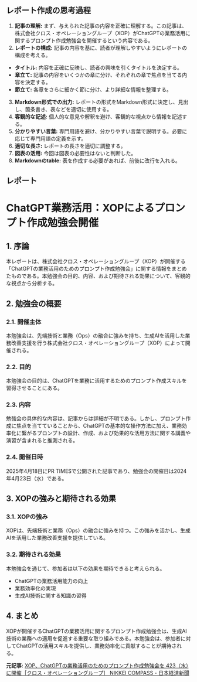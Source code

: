 ## レポート作成の思考過程

1. **記事の理解:** まず、与えられた記事の内容を正確に理解する。この記事は、株式会社クロス・オペレーショングループ（XOP）がChatGPTの業務活用に関するプロンプト作成勉強会を開催するという内容である。
2. **レポートの構成:** 記事の内容を基に、読者が理解しやすいようにレポートの構成を考える。
 * **タイトル:** 内容を正確に反映し、読者の興味を引くタイトルを決定する。
 * **章立て:** 記事の内容をいくつかの章に分け、それぞれの章で焦点を当てる内容を決定する。
 * **節立て:** 各章をさらに細かく節に分け、より詳細な情報を整理する。
3. **Markdown形式での出力:** レポートの形式をMarkdown形式に決定し、見出し、箇条書き、表などを適切に使用する。
4. **客観的な記述:** 個人的な意見や解釈を避け、客観的な視点から情報を記述する。
5. **分かりやすい言葉:** 専門用語を避け、分かりやすい言葉で説明する。必要に応じて専門用語の定義を示す。
6. **適切な長さ:** レポートの長さを適切に調整する。
7. **図表の活用:** 今回は図表の必要性はないと判断した。
8. **Markdownのtable:** 表を作成する必要があれば、前後に改行を入れる。

## レポート

# ChatGPT業務活用：XOPによるプロンプト作成勉強会開催

## 1. 序論

本レポートは、株式会社クロス・オペレーショングループ（XOP）が開催する「ChatGPTの業務活用のためのプロンプト作成勉強会」に関する情報をまとめたものである。本勉強会の目的、内容、および期待される効果について、客観的な視点から分析する。

## 2. 勉強会の概要

### 2.1. 開催主体

本勉強会は、先端技術と業務（Ops）の融合に強みを持ち、生成AIを活用した業務改善支援を行う株式会社クロス・オペレーショングループ（XOP）によって開催される。

### 2.2. 目的

本勉強会の目的は、ChatGPTを業務に活用するためのプロンプト作成スキルを習得させることにある。

### 2.3. 内容

勉強会の具体的な内容は、記事からは詳細が不明である。しかし、プロンプト作成に焦点を当てていることから、ChatGPTの基本的な操作方法に加え、業務効率化に繋がるプロンプトの設計、作成、および効果的な活用方法に関する講義や演習が含まれると推測される。

### 2.4. 開催日時

2025年4月18日にPR TIMESで公開された記事であり、勉強会の開催日は2024年4月23日（水）である。

## 3. XOPの強みと期待される効果

### 3.1. XOPの強み

XOPは、先端技術と業務（Ops）の融合に強みを持つ。この強みを活かし、生成AIを活用した業務改善支援を提供している。

### 3.2. 期待される効果

本勉強会を通じて、参加者は以下の効果を期待できると考えられる。

* ChatGPTの業務活用能力の向上
* 業務効率化の実現
* 生成AI技術に関する知識の習得

## 4. まとめ

XOPが開催するChatGPTの業務活用に関するプロンプト作成勉強会は、生成AI技術の業務への適用を促進する重要な取り組みである。本勉強会は、参加者に対してChatGPTの活用スキルを提供し、業務効率化に貢献することが期待される。


**元記事:** [XOP、ChatGPTの業務活用のためのプロンプト作成勉強会を 423（水）に開催［クロス・オペレーショングループ］ NIKKEI COMPASS - 日本経済新聞](https://www.nikkei.com/compass/content/PRTKDB000000245_000022617/preview)